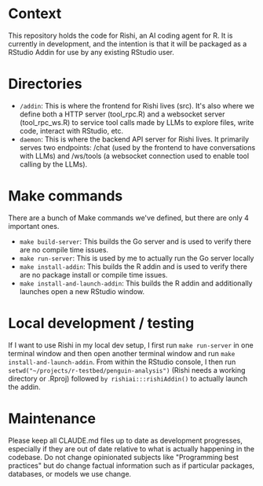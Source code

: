 # Context

This repository holds the code for Rishi, an AI coding agent for R. It is currently in development, and the intention is that it will be packaged as a RStudio Addin for use by any existing RStudio user.

# Directories

- `/addin`: This is where the frontend for Rishi lives (src). It's also where we define both a HTTP server (tool_rpc.R) and a websocket server (tool_rpc_ws.R) to service tool calls made by LLMs to explore files, write code, interact with RStudio, etc. 
- `daemon`: This is where the backend API server for Rishi lives. It primarily serves two endpoints: /chat (used by the frontend to have conversations with LLMs) and /ws/tools (a websocket connection used to enable tool calling by the LLMs).

# Make commands

There are a bunch of Make commands we've defined, but there are only 4 important ones.
- `make build-server`: This builds the Go server and is used to verify there are no compile time issues.
- `make run-server`: This is used by me to actually run the Go server locally
- `make install-addin`: This builds the R addin and is used to verify there are no package install or compile time issues.
- `make install-and-launch-addin`: This builds the R addin and additionally launches open a new RStudio window.

# Local development / testing

If I want to use Rishi in my local dev setup, I first run `make run-server` in one terminal window and then open another terminal window and run `make install-and-launch-addin`. From within the RStudio console, I then run `setwd("~/projects/r-testbed/penguin-analysis")` (Rishi needs a working directory or .Rproj) followed `by rishiai:::rishiAddin()` to actually launch the addin.

# Maintenance

Please keep all CLAUDE.md files up to date as development progresses, especially if they are out of date relative to what is actually happening in the codebase. Do not change opinionated subjects like "Programming best practices" but do change factual information such as if particular packages, databases, or models we use change.